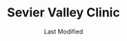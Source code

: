 ---
layout: location-page
date: Last Modified
description: "Local COVID-19 testing is available at Sevier Valley Clinic in Richfield, Utah, USA."
permalink: "locations/utah/richfield/sevier-valley-clinic/"
tags:
  - locations
  - utah
title: Sevier Valley Clinic
uniqueName: sevier-valley-clinic
state: Utah
stateAbbr: UT
hood: "Richfield"
address: "1000 N Main St Ste A"
city: "Richfield"
zip: "84701"
zipsNearby: "84711 84620 84713 84731 84715 84723 84624 84638 84640 84724 84627 84523 84631 84636 84656 84621 84622 84630 84634 84635 84712 84740 84743 84637 84639 84747 84749 84642 84665 84750 84643 84644 84751 84752 84739 84754 84766 84623 84646 84667 84649 84652 84657 84701 84730 84732 84744 84654 84662 84773" 
mapUrl: "http://maps.apple.com/?q=Sevier+Valley+Clinic&address=1000+N+Main+St+Ste+A,Richfield,Utah,84701"
locationType: Drive-thru
phone: "435-893-0580"
website: "https://intermountainhealthcare.org/locations/sevier-valley-clinic/"
onlineBooking: undefined
closed: undefined
closedUpdate: April 22nd, 2020
notes: "Requires phone screen."
days: Weekdays
hours: 9AM-5PM
ctaMessage: Learn more
ctaUrl: "https://intermountainhealthcare.org/locations/sevier-valley-clinic/"
---